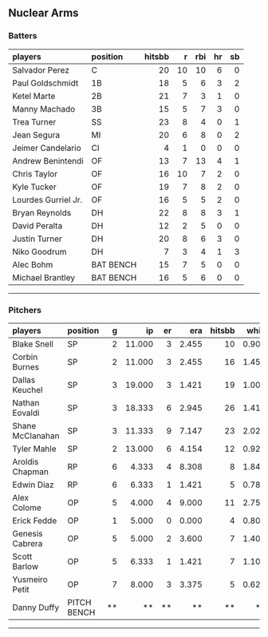 ## Nuclear Arms

### Batters

 
|players             |position  | hitsbb|  r| rbi| hr| sb| 
|:-------------------|:---------|------:|--:|---:|--:|--:| 
|Salvador Perez      |C         |     20| 10|  10|  6|  0| 
|Paul Goldschmidt    |1B        |     18|  5|   6|  3|  2| 
|Ketel Marte         |2B        |     21|  7|   3|  1|  0| 
|Manny Machado       |3B        |     15|  5|   7|  3|  0| 
|Trea Turner         |SS        |     23|  8|   4|  0|  1| 
|Jean Segura         |MI        |     20|  6|   8|  0|  2| 
|Jeimer Candelario   |CI        |      4|  1|   0|  0|  0| 
|Andrew Benintendi   |OF        |     13|  7|  13|  4|  1| 
|Chris Taylor        |OF        |     16| 10|   7|  2|  0| 
|Kyle Tucker         |OF        |     19|  7|   8|  2|  0| 
|Lourdes Gurriel Jr. |OF        |     16|  5|   5|  2|  0| 
|Bryan Reynolds      |DH        |     22|  8|   8|  3|  1| 
|David Peralta       |DH        |     12|  2|   5|  0|  0| 
|Justin Turner       |DH        |     20|  8|   6|  3|  0| 
|Niko Goodrum        |DH        |      7|  3|   4|  1|  3| 
|Alec Bohm           |BAT BENCH |     15|  7|   5|  0|  0| 
|Michael Brantley    |BAT BENCH |     16|  5|   6|  0|  0| 


* * *

### Pitchers

 
|players          |position    |  g|     ip| er|   era| hitsbb|  whip| so|  w| sv| 
|:----------------|:-----------|--:|------:|--:|-----:|------:|-----:|--:|--:|--:| 
|Blake Snell      |SP          |  2| 11.000|  3| 2.455|     10| 0.909| 14|  1|  0| 
|Corbin Burnes    |SP          |  2| 11.000|  3| 2.455|     16| 1.455| 21|  1|  0| 
|Dallas Keuchel   |SP          |  3| 19.000|  3| 1.421|     19| 1.000| 16|  2|  0| 
|Nathan Eovaldi   |SP          |  3| 18.333|  6| 2.945|     26| 1.418| 16|  1|  0| 
|Shane McClanahan |SP          |  3| 11.333|  9| 7.147|     23| 2.029| 14|  0|  0| 
|Tyler Mahle      |SP          |  2| 13.000|  6| 4.154|     12| 0.923| 14|  2|  0| 
|Aroldis Chapman  |RP          |  6|  4.333|  4| 8.308|      8| 1.846|  6|  0|  2| 
|Edwin Diaz       |RP          |  6|  6.333|  1| 1.421|      5| 0.789| 10|  0|  4| 
|Alex Colome      |OP          |  5|  4.000|  4| 9.000|     11| 2.750|  4|  0|  0| 
|Erick Fedde      |OP          |  1|  5.000|  0| 0.000|      4| 0.800|  7|  1|  0| 
|Genesis Cabrera  |OP          |  5|  5.000|  2| 3.600|      7| 1.400|  7|  0|  0| 
|Scott Barlow     |OP          |  5|  6.333|  1| 1.421|      7| 1.105|  6|  0|  1| 
|Yusmeiro Petit   |OP          |  7|  8.000|  3| 3.375|      5| 0.625|  1|  0|  1| 
|Danny Duffy      |PITCH BENCH | **|     **| **|    **|     **|    **| **| **| **| 


* * *


